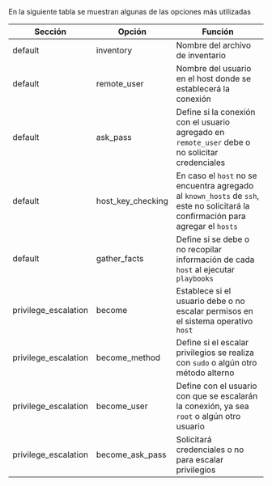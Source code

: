 En la siguiente tabla se muestran algunas de las opciones más utilizadas

Sección |  Opción | Función
--- | --- | ---
default | inventory | Nombre del archivo de inventario
default | remote_user | Nombre del usuario en el host donde se establecerá la conexión
default | ask_pass | Define si la conexión con el usuario agregado en `remote_user` debe o no solicitar credenciales
default | host_key_checking | En caso el `host` no se encuentra agregado al `known_hosts` de `ssh`, este no solicitará la confirmación para agregar el `hosts`
default | gather_facts | Define si se debe o no recopilar información de cada `host` al ejecutar `playbooks`
privilege_escalation | become | Establece si el usuario debe o no escalar permisos en el sistema operativo `host`
privilege_escalation | become_method | Define si el escalar privilegios se realiza con `sudo` o algún otro método alterno
privilege_escalation | become_user | Define con el usuario con que se escalarán la conexión, ya sea `root` o algún otro usuario
privilege_escalation | become_ask_pass | Solicitará credenciales o no para escalar privilegios

